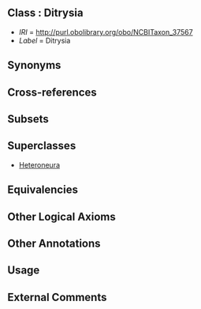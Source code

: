 
## Class : Ditrysia

 * *IRI* = http://purl.obolibrary.org/obo/NCBITaxon_37567
 * *Label* = Ditrysia

## Synonyms


## Cross-references


## Subsets


## Superclasses

 * [Heteroneura](../../NCBITaxon/97/NCBITaxon_41197.md)

## Equivalencies


## Other Logical Axioms


## Other Annotations


## Usage


## External Comments

